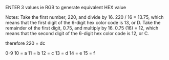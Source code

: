 ENTER 3 values ie RGB to generate equivalent HEX value

Notes:
Take the first number, 220, and divide by 16. 220 / 16 = 13.75, which means that the first digit of the 6-digit hex color code is 13, or D. Take the remainder of the first digit, 0.75, and multiply by 16. 0.75 (16) = 12, which means that the second digit of the 6-digit hex color code is 12, or C.

therefore 220 = dc

0-9
10 = a
11 = b
12 = c
13 = d
14 = e
15 = f
